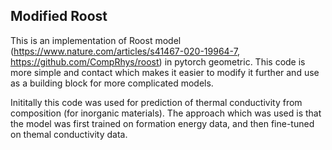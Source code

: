 ## Modified Roost

This is an implementation of Roost model (https://www.nature.com/articles/s41467-020-19964-7, https://github.com/CompRhys/roost) in pytorch geometric. This code is more simple and contact which makes it easier to modify it further and use as a building block for more complicated models. 

Inititally this code was used for prediction of thermal conductivity from composition (for inorganic materials). The approach which was used is that the model was first trained on formation energy data, and then fine-tuned on themal conductivity data.
